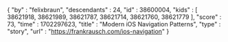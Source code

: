 {
  "by" : "felixbraun",
  "descendants" : 24,
  "id" : 38600004,
  "kids" : [ 38621918, 38621989, 38621787, 38621714, 38621760, 38621779 ],
  "score" : 73,
  "time" : 1702297623,
  "title" : "Modern iOS Navigation Patterns",
  "type" : "story",
  "url" : "https://frankrausch.com/ios-navigation"
}
